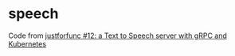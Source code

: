 # speech

Code from [justforfunc #12: a Text to Speech server with gRPC and Kubernetes](https://www.youtube.com/watch?v=XaMr--wAuSI)
